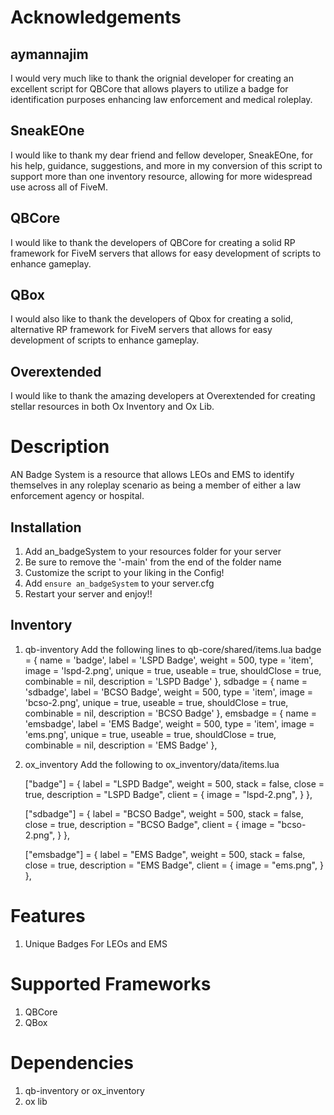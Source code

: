 # Acknowledgements

## aymannajim
I would very much like to thank the orignial developer for creating an excellent script for QBCore that allows players to utilize a badge for identification purposes enhancing law enforcement and medical roleplay.

## SneakEOne
I would like to thank my dear friend and fellow developer, SneakEOne, for his help, guidance, suggestions, and more in my conversion of this script to support more than one inventory resource, allowing for more widespread use across all of FiveM.

## QBCore
I would like to thank the developers of QBCore for creating a solid RP framework for FiveM servers that allows for easy development of scripts to enhance gameplay.

## QBox
I would also like to thank the developers of Qbox for creating a solid, alternative RP framework for FiveM servers that allows for easy development of scripts to enhance gameplay.

## Overextended
I would like to thank the amazing developers at Overextended for creating stellar resources in both Ox Inventory and Ox Lib.

# Description
AN Badge System is a resource that allows LEOs and EMS to identify themselves in any roleplay scenario as being a member of either a law enforcement agency or hospital.

## Installation
1. Add an_badgeSystem to your resources folder for your server
2. Be sure to remove the '-main' from the end of the folder name
3. Customize the script to your liking in the Config!
4. Add ```ensure an_badgeSystem``` to your server.cfg
5. Restart your server and enjoy!!

## Inventory
1. qb-inventory
Add the following lines to qb-core/shared/items.lua
badge                        = { name = 'badge', label = 'LSPD Badge', weight = 500, type = 'item', image = 'lspd-2.png', unique = true, useable = true, shouldClose = true, combinable = nil, description = 'LSPD Badge' },
sdbadge                      = { name = 'sdbadge', label = 'BCSO Badge', weight = 500, type = 'item', image = 'bcso-2.png', unique = true, useable = true, shouldClose = true, combinable = nil, description = 'BCSO Badge' },
emsbadge                     = { name = 'emsbadge', label = 'EMS Badge', weight = 500, type = 'item', image = 'ems.png', unique = true, useable = true, shouldClose = true, combinable = nil, description = 'EMS Badge' },

2. ox_inventory
Add the following to ox_inventory/data/items.lua

	["badge"] = {
		label = "LSPD Badge",
		weight = 500,
		stack = false,
		close = true,
		description = "LSPD Badge",
		client = {
			image = "lspd-2.png",
		}
	},

    ["sdbadge"] = {
		label = "BCSO Badge",
		weight = 500,
		stack = false,
		close = true,
		description = "BCSO Badge",
		client = {
			image = "bcso-2.png",
		}
	},

    ["emsbadge"] = {
		label = "EMS Badge",
		weight = 500,
		stack = false,
		close = true,
		description = "EMS Badge",
		client = {
			image = "ems.png",
		}
	},

# Features
1. Unique Badges For LEOs and EMS

# Supported Frameworks
1. QBCore
2. QBox

# Dependencies
1. qb-inventory or ox_inventory
2. ox lib
